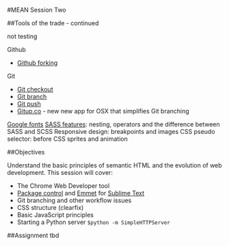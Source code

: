 #MEAN Session Two

##Tools of the trade - continued

not testing

Github
* [Github forking](https://help.github.com/articles/fork-a-repo/) 

Git  
* [Git checkout](http://git-scm.com/docs/git-checkout)
* [Git branch](http://git-scm.com/docs/git-branch)
* [Git push](http://git-scm.com/docs/git-push)
* [Gitup.co](http://gitup.co/) - new new app for OSX that simplifies Git branching

[Google fonts](https://www.google.com/fonts)
[SASS features](http://sass-lang.com/guide): nesting, operators and the difference between SASS and SCSS
Responsive design: breakpoints and images
CSS pseudo selector: before
CSS sprites and animation 

##Objectives

Understand the basic principles of semantic HTML and the evolution of web development. This session will cover:

* The Chrome Web Developer tool
* [Package control](https://packagecontrol.io/) and [Emmet](http://emmet.io/) for [Sublime Text](http://www.sublimetext.com/)
* Git branching and other workflow issues
* CSS structure (clearfix)
* Basic JavaScript principles
* Starting a Python server  ```$python -m SimpleHTTPServer```

##Assignment
tbd
